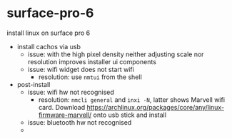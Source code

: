 # surface-pro-6
install linux on surface pro 6

- install cachos via usb
  - issue: with the high pixel density neither adjusting scale nor resolution improves installer ui components
  - issue: wifi widget does not start wifi
    - resolution: use ```nmtui``` from the shell
- post-install
  - issue: wifi hw not recognised
    - resolution: ```nmcli general``` and ```inxi -N```, latter shows Marvell wifi card. Download https://archlinux.org/packages/core/any/linux-firmware-marvell/ onto usb stick and install
  - issue: bluetooth hw not recognised
  - 
